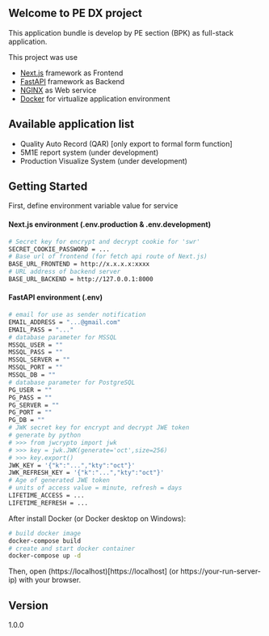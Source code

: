 ## Welcome to PE DX project

This application bundle is develop by PE section (BPK) as full-stack application.

This project was use
- [Next.js](https://nextjs.org/) framework as Frontend
- [FastAPI](https://fastapi.tiangolo.com/) framework as Backend
- [NGINX](https://www.nginx.com/) as Web service
- [Docker](https://www.docker.com/) for virtualize application environment

## Available application list
- Quality Auto Record (QAR) [only export to formal form function]
- 5M1E report system (under development)
- Production Visualize System (under development)

## Getting Started

First, define environment variable value for service

#### Next.js environment (.env.production & .env.development)
```bash
# Secret key for encrypt and decrypt cookie for 'swr'
SECRET_COOKIE_PASSWORD = ...
# Base url of frontend (for fetch api route of Next.js)
BASE_URL_FRONTEND = http://x.x.x.x:xxxx
# URL address of backend server
BASE_URL_BACKEND = http://127.0.0.1:8000
```

#### FastAPI environment (.env)
```bash
# email for use as sender notification
EMAIL_ADDRESS = "...@gmail.com"
EMAIL_PASS = "..."
# database parameter for MSSQL
MSSQL_USER = ""
MSSQL_PASS = ""
MSSQL_SERVER = ""
MSSQL_PORT = ""
MSSQL_DB = ""
# database parameter for PostgreSQL
PG_USER = ""
PG_PASS = ""
PG_SERVER = ""
PG_PORT = ""
PG_DB = ""
# JWK secret key for encrypt and decrypt JWE token
# generate by python
# >>> from jwcrypto import jwk
# >>> key = jwk.JWK(generate='oct',size=256)
# >>> key.export()
JWK_KEY = '{"k":"...","kty":"oct"}'
JWK_REFRESH_KEY = '{"k":"...","kty":"oct"}'
# Age of generated JWE token
# units of access value = minute, refresh = days
LIFETIME_ACCESS = ...
LIFETIME_REFRESH = ...
```

After install Docker (or Docker desktop on Windows):

```bash
# build docker image
docker-compose build
# create and start docker container
docker-compose up -d
```

Then, open (https://localhost)[https://localhost] (or https://your-run-server-ip) with your browser.

## Version
1.0.0
